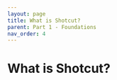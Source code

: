 ```yaml
---
layout: page
title: What is Shotcut?
parent: Part 1 - Foundations
nav_order: 4
---
```

# What is Shotcut?
